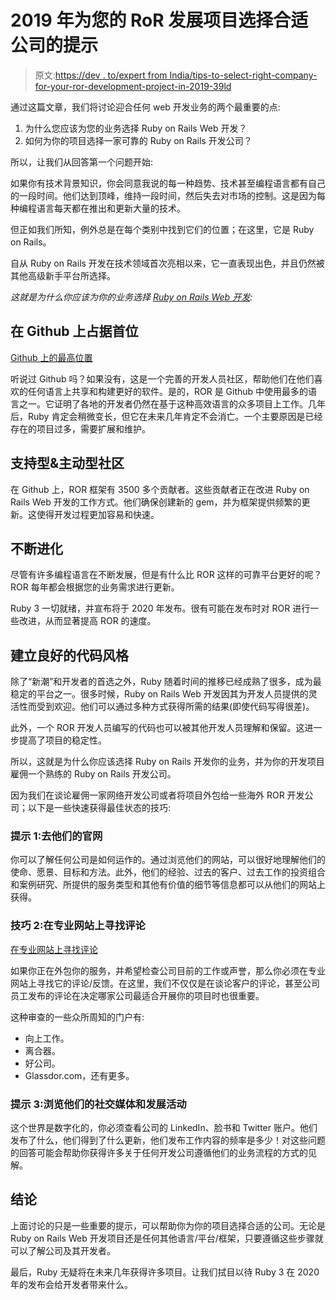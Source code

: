 # 2019 年为您的 RoR 发展项目选择合适公司的提示

> 原文:[https://dev . to/expert from India/tips-to-select-right-company-for-your-ror-development-project-in-2019-39ld](https://dev.to/expertfromindia/tips-to-select-right-company-for-your-ror-development-project-in-2019-39ld)

通过这篇文章，我们将讨论迎合任何 web 开发业务的两个最重要的点:

1.  为什么您应该为您的业务选择 Ruby on Rails Web 开发？
2.  如何为你的项目选择一家可靠的 Ruby on Rails 开发公司？

所以，让我们从回答第一个问题开始:

如果你有技术背景知识，你会同意我说的每一种趋势、技术甚至编程语言都有自己的一段时间。他们达到顶峰，维持一段时间，然后失去对市场的控制。这是因为每种编程语言每天都在推出和更新大量的技术。

但正如我们所知，例外总是在每个类别中找到它们的位置；在这里，它是 Ruby on Rails。

自从 Ruby on Rails 开发在技术领域首次亮相以来，它一直表现出色，并且仍然被其他高级新手平台所选择。

*这就是为什么你应该为你的业务选择 [Ruby on Rails Web 开发](https://www.expertsfromindia.com/hire-ruby-on-rails-developers.htm):*

## [](#holds-top-position-on-github)在 Github 上占据首位

[Github 上的最高位置](https://thepracticaldev.s3.amazonaws.com/i/wbmohw4ncn7gsbb1bi6c.jpg)

听说过 Github 吗？如果没有，这是一个完善的开发人员社区，帮助他们在他们喜欢的任何语言上共享和构建更好的软件。是的，ROR 是 Github 中使用最多的语言之一。它证明了各地的开发者仍然在基于这种高效语言的众多项目上工作。几年后，Ruby 肯定会稍微变长，但它在未来几年肯定不会消亡。一个主要原因是已经存在的项目过多，需要扩展和维护。

## [](#supportive-amp-proactive-community)支持型&主动型社区

在 Github 上，ROR 框架有 3500 多个贡献者。这些贡献者正在改进 Ruby on Rails Web 开发的工作方式。他们确保创建新的 gem，并为框架提供频繁的更新。这使得开发过程更加容易和快速。

## [](#constantly-evolving)不断进化

尽管有许多编程语言在不断发展，但是有什么比 ROR 这样的可靠平台更好的呢？ROR 每年都会根据您的业务需求进行更新。

Ruby 3 一切就绪，并宣布将于 2020 年发布。很有可能在发布时对 ROR 进行一些改进，从而显著提高 ROR 的速度。

## [](#well-established-code-style)建立良好的代码风格

除了“新潮”和开发者的首选之外，Ruby 随着时间的推移已经成熟了很多，成为最稳定的平台之一。很多时候，Ruby on Rails Web 开发因其为开发人员提供的灵活性而受到欢迎。他们可以通过多种方式获得所需的结果(即使代码写得很差)。

此外，一个 ROR 开发人员编写的代码也可以被其他开发人员理解和保留。这进一步提高了项目的稳定性。

所以，这就是为什么你应该选择 Ruby on Rails 开发你的业务，并为你的开发项目雇佣一个熟练的 Ruby on Rails 开发公司。

因为我们在谈论雇佣一家网络开发公司或者将项目外包给一些海外 ROR 开发公司；以下是一些快速获得最佳状态的技巧:

### [](#tip-1-go-through-their-official-website)提示 1:去他们的官网

你可以了解任何公司是如何运作的。通过浏览他们的网站，可以很好地理解他们的使命、愿景、目标和方法。此外，他们的经验、过去的客户、过去工作的投资组合和案例研究、所提供的服务类型和其他有价值的细节等信息都可以从他们的网站上获得。

### 技巧 2:在专业网站上寻找评论

[在专业网站上寻找评论](https://thepracticaldev.s3.amazonaws.com/i/wbjbo2imq52j2509m1w9.jpg)

如果你正在外包你的服务，并希望检查公司目前的工作或声誉，那么你必须在专业网站上寻找它的评论/反馈。在这里，我们不仅仅是在谈论客户的评论，甚至公司员工发布的评论在决定哪家公司最适合开展你的项目时也很重要。

这种审查的一些众所周知的门户有:

*   向上工作。
*   离合器。
*   好公司。
*   Glassdor.com，还有更多。

### [](#tip-3-look-through-their-social-media-and-development-activities)提示 3:浏览他们的社交媒体和发展活动

这个世界是数字化的，你必须查看公司的 LinkedIn、脸书和 Twitter 账户。他们发布了什么，他们得到了什么更新，他们发布工作内容的频率是多少！对这些问题的回答可能会帮助你获得许多关于任何开发公司遵循他们的业务流程的方式的见解。

## [](#conclusion)结论

上面讨论的只是一些重要的提示，可以帮助你为你的项目选择合适的公司。无论是 Ruby on Rails Web 开发项目还是任何其他语言/平台/框架，只要遵循这些步骤就可以了解公司及其开发者。

最后，Ruby 无疑将在未来几年获得许多项目。让我们拭目以待 Ruby 3 在 2020 年的发布会给开发者带来什么。